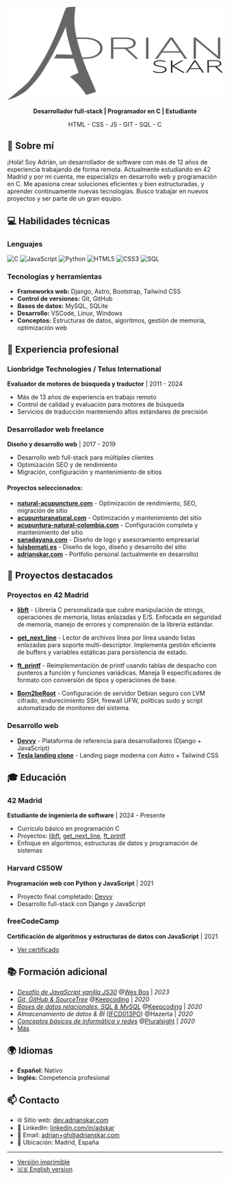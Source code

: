 ![Adrian Skar](images/adskar-black.svg)

<p style="text-align: center;"><strong>Desarrollador full-stack | Programador en C | Estudiante</strong></p>

<p style="text-align: center;">HTML - CSS - JS - GIT - SQL - C</p>

## 👋 Sobre mí

¡Hola! Soy Adrián, un desarrollador de software con más de 12 años de experiencia trabajando de forma remota. Actualmente estudiando en 42 Madrid y por mi cuenta, me especializo en desarrollo web y programación en C. Me apasiona crear soluciones eficientes y bien estructuradas, y aprender continuamente nuevas tecnologías. Busco trabajar en nuevos proyectos y ser parte de un gran equipo.

## 💻 Habilidades técnicas

### Lenguajes
![C](https://img.shields.io/badge/C-00599C?style=flat&logo=c&logoColor=white)
![JavaScript](https://img.shields.io/badge/JavaScript-F7DF1E?style=flat&logo=javascript&logoColor=black)
![Python](https://img.shields.io/badge/Python-3776AB?style=flat&logo=python&logoColor=white)
![HTML5](https://img.shields.io/badge/HTML5-E34F26?style=flat&logo=html5&logoColor=white)
![CSS3](https://img.shields.io/badge/CSS3-1572B6?style=flat&logo=css3&logoColor=white)
![SQL](https://img.shields.io/badge/SQL-4479A1?style=flat&logo=mysql&logoColor=white)

### Tecnologías y herramientas
- **Frameworks web:** Django, Astro, Bootstrap, Tailwind CSS
- **Control de versiones:** Git, GitHub
- **Bases de datos:** MySQL, SQLite
- **Desarrollo:** VSCode, Linux, Windows
- **Conceptos:** Estructuras de datos, algoritmos, gestión de memoria, optimización web

## 💼 Experiencia profesional

### Lionbridge Technologies / Telus International
**Evaluador de motores de búsqueda y traductor** | 2011 - 2024
- Más de 13 años de experiencia en trabajo remoto
- Control de calidad y evaluación para motores de búsqueda
- Servicios de traducción manteniendo altos estándares de precisión

### Desarrollador web freelance
**Diseño y desarrollo web** | 2017 - 2019
- Desarrollo web full-stack para múltiples clientes
- Optimización SEO y de rendimiento
- Migración, configuración y mantenimiento de sitios

#### Proyectos seleccionados:
- **[natural-acupuncture.com](https://natural-acupuncture.com/)** - Optimización de rendimiento, SEO, migración de sitio
- **[acupunturanatural.com](https://web.archive.org/web/20190112201615/https://acupunturanatural.com/)** - Optimización y mantenimiento del sitio
- **[acupuntura-natural-colombia.com](https://acupuntura-natural-colombia.com/)** - Configuración completa y mantenimiento del sitio
- **[sanadayana.com](https://web.archive.org/web/20171020115041/https://sanadayana.com/)** - Diseño de logo y asesoramiento empresarial
- **[luisbomati.es](http://luisbomati.es/)** - Diseño de logo, diseño y desarrollo del sitio
- **[adrianskar.com](https://dev.adrianskar.com)** - Portfolio personal (actualmente en desarrollo)

## 🚀 Proyectos destacados

### Proyectos en 42 Madrid
- **[libft](https://github.com/AdrianSkar/42-libft)** - Librería C personalizada que cubre manipulación de strings, operaciones de memoria, listas enlazadas y E/S. Enfocada en seguridad de memoria, manejo de errores y comprensión de la librería estándar.

- **[get_next_line](https://github.com/AdrianSkar/42-get_next_line)** - Lector de archivos línea por línea usando listas enlazadas para soporte multi-descriptor. Implementa gestión eficiente de buffers y variables estáticas para persistencia de estado.

- **[ft_printf](https://github.com/AdrianSkar/42-printf)** - Reimplementación de printf usando tablas de despacho con punteros a función y funciones variádicas. Maneja 9 especificadores de formato con conversión de tipos y operaciones de base.

- **[Born2beRoot](https://github.com/AdrianSkar/42-b2br)** - Configuración de servidor Debian seguro con LVM cifrado, endurecimiento SSH, firewall UFW, políticas sudo y script automatizado de monitoreo del sistema.

### Desarrollo web
- **[Devvy](https://github.com/AdrianSkar/CS50W_capstone)** - Plataforma de referencia para desarrolladores (Django + JavaScript)
- **[Tesla landing clone](https://github.com/AdrianSkar/tesla-landing-clone-astro)** - Landing page moderna con Astro + Tailwind CSS

## 🎓 Educación

### 42 Madrid
**Estudiante de ingeniería de software** | 2024 - Presente
- Currículo básico en programación C
- Proyectos: [libft](https://github.com/AdrianSkar/42-libft), [get_next_line](https://github.com/AdrianSkar/42-get_next_line), [ft_printf](https://github.com/AdrianSkar/42-printf)
- Enfoque en algoritmos, estructuras de datos y programación de sistemas

### Harvard CS50W
**Programación web con Python y JavaScript** | 2021
- Proyecto final completado: [Devvy](https://github.com/AdrianSkar/CS50W_capstone)
- Desarrollo full-stack con Django y JavaScript

### freeCodeCamp
**Certificación de algoritmos y estructuras de datos con JavaScript** | 2021
- [Ver certificado](https://www.freecodecamp.org/certification/adrianskar/javascript-algorithms-and-data-structures)

## 📚 Formación adicional

- *[Desafío de JavaScript vanilla JS30](https://javascript30.com/)* @[Wes Bos](https://wesbos.com/) | *2023*
- *[Git, GitHub & SourceTree](https://plataforma.keepcoding.io/p/curso-git-github-sourcetree)* @[Keepcoding](https://keepcoding.io/) | *2020*
- *[Bases de datos relacionales, SQL & MySQL](https://plataforma.keepcoding.io/p/curso-bbdd-sql-mysql)* @[Keepcoding](https://keepcoding.io/) | *2020*
- *Almacenamiento de datos & BI* ([IFCD013PO](http://www.madrid.org/sfoc_web/2016/IFCD013PO.pdf)) @Hazerta | *2020*
- *[Conceptos básicos de informática y redes](https://app.pluralsight.com/paths/skill/fundamentals-of-it-operations-skill)* @[Pluralsight](https://www.pluralsight.com/) | *2020*
- [Más](further%20edu.md)

## 🌍 Idiomas

- **Español:** Nativo
- **Inglés:** Competencia profesional

## 📫 Contacto

- 🌐 Sitio web: [dev.adrianskar.com](https://dev.adrianskar.com)
- 💼 LinkedIn: [linkedin.com/in/adskar](https://linkedin.com/in/adskar)
- 📧 Email: adrian+gh@adrianskar.com
- 📍 Ubicación: Madrid, España

___

- [Versión imprimible](ResumeAds-ES.pdf)
- [🇬🇧 English version](https://github.com/AdrianSkar/cv)
